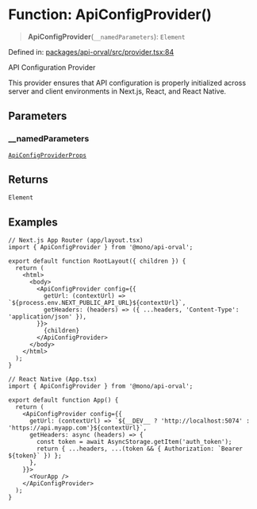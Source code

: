 # Function: ApiConfigProvider()

> **ApiConfigProvider**(`__namedParameters`): `Element`

Defined in: [packages/api-orval/src/provider.tsx:84](https://github.com/the-inconvenience-store/mono-example/blob/77ed7dd80da67d5d4a2bd8320e638952ed491201/packages/api-orval/src/provider.tsx#L84)

API Configuration Provider

This provider ensures that API configuration is properly initialized
across server and client environments in Next.js, React, and React Native.

## Parameters

### \_\_namedParameters

[`ApiConfigProviderProps`](../interfaces/ApiConfigProviderProps.md)

## Returns

`Element`

## Examples

```tsx
// Next.js App Router (app/layout.tsx)
import { ApiConfigProvider } from '@mono/api-orval';

export default function RootLayout({ children }) {
  return (
    <html>
      <body>
        <ApiConfigProvider config={{
          getUrl: (contextUrl) => `${process.env.NEXT_PUBLIC_API_URL}${contextUrl}`,
          getHeaders: (headers) => ({ ...headers, 'Content-Type': 'application/json' }),
        }}>
          {children}
        </ApiConfigProvider>
      </body>
    </html>
  );
}
```

```tsx
// React Native (App.tsx)
import { ApiConfigProvider } from '@mono/api-orval';

export default function App() {
  return (
    <ApiConfigProvider config={{
      getUrl: (contextUrl) => `${__DEV__ ? 'http://localhost:5074' : 'https://api.myapp.com'}${contextUrl}`,
      getHeaders: async (headers) => {
        const token = await AsyncStorage.getItem('auth_token');
        return { ...headers, ...(token && { Authorization: `Bearer ${token}` }) };
      },
    }}>
      <YourApp />
    </ApiConfigProvider>
  );
}
```
